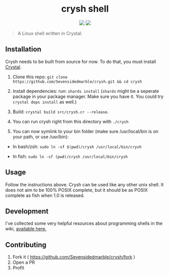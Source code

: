 <h1 align="center">crysh shell</h1>

<p align="center">
<a href="https://crystal-lang.org/"><img src="https://img.shields.io/badge/crystal-v0.34-success"/></a>
<a href="https://github.com/Sevensidedmarble/crysh/actions?query=workflow%3A%22Crystal+CI%22"><img src="https://github.com/Sevensidedmarble/crysh/workflows/Crystal%20CI/badge.svg"/></a>
</p>

> A Linux shell written in Crystal.

## Installation

Crysh needs to be built from source for now. To do that, you must install [Crystal](https://crystal-lang.org/).

1. Clone this repo: `git clone https://github.com/Sevensidedmarble/crysh.git && cd crysh`

2. Install dependencies: run: `shards install` (`shards` might be a seperate package in your package manager. Make sure you have it. You could try `crystal deps install` as well.)

3. Build: `crystal build src/crysh.cr --release`.

4. You can run crysh right from this directory with `./crysh`

5. You can now symlink to your bin folder (make sure /usr/local/bin is on your path, or use /usr/bin):

* In bash/zsh: `sudo ln -sf $(pwd)/crysh /usr/local/bin/crysh`

* In fish: `sudo ln -sf (pwd)/crysh /usr/local/bin/crysh`


## Usage

Follow the instructions above. Crysh can be used like any other unix shell. It does not aim to be 100% POSIX complete, but it should be as POSIX complete as fish when 1.0 is released.

## Development

I've collected some very helpful resources about programming shells in the wiki, [available here.](https://github.com/Sevensidedmarble/crysh/wiki/Important-Links-for-Making-Shells)

## Contributing

1. Fork it ( https://github.com/Sevensidedmarble/crysh/fork )
2. Open a PR
3. Profit
